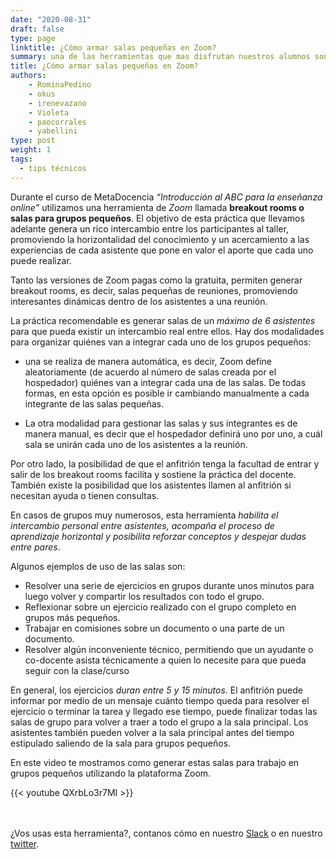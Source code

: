 ```yaml
---
date: "2020-08-31"
draft: false
type: page
linktitle: ¿Cómo armar salas pequeñas en Zoom?
summary: una de las herramientas que mas disfrutan nuestros alumnos son las salas para grupos pequeños de Zoom, aqui te contamos como hacerlas.
title: ¿Cómo armar salas pequeñas en Zoom?
authors: 
    - RominaPedino
    - okus 
    - irenevazano 
    - Violeta
    - paocorrales
    - yabellini
type: post
weight: 1
tags: 
  - tips técnicos 
---
```


Durante el curso de MetaDocencia  _“Introducción al ABC para la enseñanza online”_ utilizamos una herramienta de _Zoom_ llamada **breakout rooms o salas para grupos pequeños**. El objetivo de esta práctica que llevamos adelante genera un rico intercambio entre los participantes al taller, promoviendo la horizontalidad del conocimiento y un acercamiento a las experiencias de cada asistente que pone en valor el aporte que cada uno puede realizar. 

Tanto las versiones de Zoom pagas como la  gratuita,  permiten generar breakout rooms, es decir, salas pequeñas de reuniones, promoviendo interesantes dinámicas dentro de los asistentes a una reunión. 

La práctica recomendable es generar salas de un _máximo de 6 asistentes_ para que pueda existir un intercambio real entre ellos. Hay dos modalidades para organizar quiénes van a integrar cada uno de los grupos pequeños: 

* una se realiza de manera automática, es decir, Zoom define aleatoriamente (de acuerdo al número de salas creada por el hospedador) quiénes van a integrar cada una de las salas. De todas formas, en esta opción es posible ir cambiando manualmente a cada integrante de las salas pequeñas. 

* La otra modalidad para gestionar las salas y sus integrantes es de manera manual, es decir que el hospedador definirá uno por uno, a cuál sala se unirán cada uno de los asistentes a la reunión.

Por otro lado, la posibilidad de que el anfitrión tenga la facultad de entrar y salir de los breakout rooms facilita y sostiene la práctica del docente. También existe la posibilidad que los asistentes llamen al anfitrión si necesitan ayuda o tienen consultas. 

En casos de grupos muy numerosos, esta herramienta _habilita el intercambio personal entre asistentes, acompaña el proceso de aprendizaje horizontal y posibilita reforzar conceptos y despejar dudas entre pares_.  

Algunos ejemplos de uso de las salas son:
 - Resolver una serie de ejercicios en grupos durante unos minutos para luego volver y compartir los resultados con todo el grupo.
 - Reflexionar sobre un ejercicio realizado con el grupo completo en grupos más pequeños.
 - Trabajar en comisiones sobre un documento o una parte de un documento.
 - Resolver algún inconveniente técnico, permitiendo que un ayudante o co-docente asista técnicamente a quien lo necesite para que pueda seguir con la clase/curso

En general, los ejercicios _duran entre 5 y 15 minutos_.  El anfitrión puede informar por medio de un mensaje cuánto tiempo queda para resolver el ejercicio o terminar la tarea y llegado ese tiempo, puede finalizar todas las salas de grupo para volver a traer a todo el grupo a la sala principal.  Los asistentes también pueden volver a la sala principal antes del tiempo estipulado saliendo de la sala para grupos pequeños.

En este video te mostramos como generar estas salas para trabajo en grupos pequeños utilizando la plataforma Zoom.

{{< youtube QXrbLo3r7MI >}}

<br></br>
¿Vos usas esta herramienta?, contanos cómo en nuestro [Slack](https://w3id.org/metadocencia/slack) o en nuestro [twitter](https://twitter.com/metadocencia).
 
